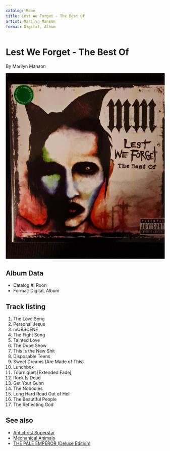```yaml
---
catalog: Roon
title: Lest We Forget - The Best Of
artist: Marilyn Manson
format: Digital, Album
---
```


# Lest We Forget - The Best Of

By Marilyn Manson

![](../../assets/albumcovers/Marilyn_Manson-Lest_We_Forget_-_The_Best_Of.png)

## Album Data

- Catalog #: Roon
- Format: Digital, Album


## Track listing


1. The Love Song
2. Personal Jesus
3. mOBSCENE
4. The Fight Song
5. Tainted Love
6. The Dope Show
7. This Is the New Shit
8. Disposable Teens
9. Sweet Dreams (Are Made of This)
10. Lunchbox
11. Tourniquet [Extended Fade]
12. Rock Is Dead
13. Get Your Gunn
14. The Nobodies
15. Long Hard Road Out of Hell
16. The Beautiful People
17. The Reflecting God


## See also

- [Antichrist Superstar](Antichrist_Superstar.md)
- [Mechanical Animals](Mechanical_Animals.md)
- [THE PALE EMPEROR (Deluxe Edition)](THE_PALE_EMPEROR_Deluxe_Edition.md)
